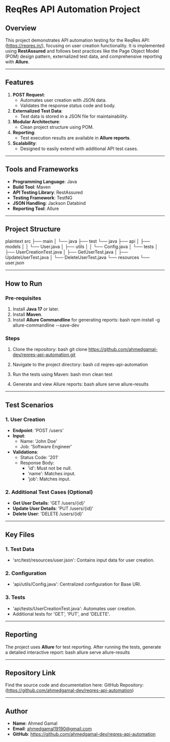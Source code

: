 
# **ReqRes API Automation Project**

## **Overview**
This project demonstrates API automation testing for the ReqRes API: (https://reqres.in/), focusing on user creation functionality. It is implemented using **RestAssured** and follows best practices like the Page Object Model (POM) design pattern, externalized test data, and comprehensive reporting with **Allure**.

---

## **Features**
1. **POST Request**:
   - Automates user creation with JSON data.
   - Validates the response status code and body.
2. **Externalized Test Data**:
   - Test data is stored in a JSON file for maintainability.
3. **Modular Architecture**:
   - Clean project structure using POM.
4. **Reporting**:
   - Test execution results are available in **Allure reports**.
5. **Scalability**:
   - Designed to easily extend with additional API test cases.

---

## **Tools and Frameworks**
- **Programming Language**: Java
- **Build Tool**: Maven
- **API Testing Library**: RestAssured
- **Testing Framework**: TestNG
- **JSON Handling**: Jackson Databind
- **Reporting Tool**: Allure

---

## **Project Structure**
plaintext
src
├── main
│   └── java
├── test
    └── java
        ├── api
        │   ├── models
        │   │   └── User.java
        │   ├── utils
        │   │   └── Config.java
        │   └── tests
        │       ├── UserCreationTest.java
        │       ├── GetUserTest.java
        │       ├── UpdateUserTest.java
        │       └── DeleteUserTest.java
        └── resources
            └── user.json


---

## **How to Run**
### **Pre-requisites**
1. Install **Java 17** or later.
2. Install **Maven**.
3. Install **Allure Commandline** for generating reports:
   bash
   npm install -g allure-commandline --save-dev
   

### **Steps**
1. Clone the repository:
   bash
   git clone https://github.com/ahmedgamal-dev/reqres-api-automation.git
   
2. Navigate to the project directory:
   bash
   cd reqres-api-automation
   
3. Run the tests using Maven:
   bash
   mvn clean test
   
4. Generate and view Allure reports:
   bash
   allure serve allure-results
  

---

## **Test Scenarios**
### **1. User Creation**
- **Endpoint**: 'POST /users'
- **Input**:
  - Name: 'John Doe'
  - Job: 'Software Engineer'
- **Validations**:
  - Status Code: '201'
  - Response Body:
    - 'id': Must not be null.
    - 'name': Matches input.
    - 'job': Matches input.

### **2. Additional Test Cases** (Optional)
- **Get User Details**: 'GET /users/{id}'
- **Update User Details**: 'PUT /users/{id}'
- **Delete User**: 'DELETE /users/{id}'

---

## **Key Files**
### **1. Test Data**
- 'src/test/resources/user.json': Contains input data for user creation.
### **2. Configuration**
- 'api/utils/Config.java': Centralized configuration for Base URI.
### **3. Tests**
- 'api/tests/UserCreationTest.java': Automates user creation.
- Additional tests for 'GET', 'PUT', and 'DELETE'.

---

## **Reporting**
The project uses **Allure** for test reporting. After running the tests, generate a detailed interactive report:
bash
allure serve allure-results

---

## **Repository Link**
Find the source code and documentation here:
GitHub Repository: (https://github.com/ahmedgamal-dev/reqres-api-automation)

---

## **Author**
- **Name**: Ahmed Gamal
- **Email**: ahmedgamal19190@gmail.com
- **GitHub**: https://github.com/ahmedgamal-dev/reqres-api-automation
